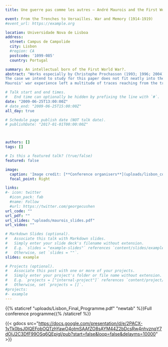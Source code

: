 ```yaml
---
title: Une guerre pas comme les autres – André Maurois and the First World War

event: From the Trenches to Versailles. War and Memory (1914-1919)
#event_url: https://example.org

location: Universidade Nova de Lisboa
address:
  street: Campus de Campolide
  city: Lisbon
  #region: CA
  postcode: '1099-085'
  country: Portugal

summary: An intellectual born of the First World War?.
abstract: "Works especially by Christophe Prochasson (1993; 1996; 2004) and Martha Hanna (1996), but also more recently and more peripherally by Nicolas Beaupré (2006) and Charles Ridel (2008) have widened and deepened our understanding of what it meant to be an intellectual during the First World War.
The case we intend to study for this paper does not fit neatly into the established categories of shirker intellectuals who wrote about the war from Paris or combatant intellectuals who risked their lives in the front lines. As a military interpreter working for the British Army, he existed between these categories while encompassing aspects of all of them. Our wider research on these go-between figures will enable us to examine closely this little-studied aspect of Maurois' biography.
Maurois' war experience left a multitude of traces reaching from the translation of Ian Hay's novel The First Hundred Thousand (1915b; the translation was published as: 1915a)  into French, the documents of  the French military administration, his private correspondence, the fictionalised account of his experience published as Les silences du Colonel Bramble  all the way to his memoirs  written at the very end of his life. Using a wide range of analytical approaches, including methods from translation studies, eminently suited to this topic, we intend to reconstruct this particular experience of the War which was in a certain way foundational for Maurois' existence as an intellectual. He might well have continued after the war as the Normandy textile industrial Emile Herzog he had been before, had it not been for the literary success of his fictionalised account of the War  and the shadow and the memory of the War thus continue to bear on him throughout his life."

# Talk start and end times.
#   End time can optionally be hidden by prefixing the line with `#`.
date: "2009-06-25T13:00:00Z"
# date_end: "2009-06-25T15:00:00Z"
all_day: true

# Schedule page publish date (NOT talk date).
# publishDate: "2017-01-01T00:00:00Z"



authors: []
tags: []

# Is this a featured talk? (true/false)
featured: false

image:
  caption: 'Image credit: [**Conference organisers**](uploads/lisbon_cover)'
  focal_point: Right

links:
#- icon: twitter
  #icon_pack: fab
  #name: Follow
  #url: https://twitter.com/georgecushen
url_code: ""
url_pdf: ""
url_slides: "uploads/maurois_slides.pdf"
url_video: ""

# Markdown Slides (optional).
#   Associate this talk with Markdown slides.
#   Simply enter your slide deck's filename without extension.
#   E.g. `slides = "example-slides"` references `content/slides/example-slides.md`.
#   Otherwise, set `slides = ""`.
slides: example

# Projects (optional).
#   Associate this post with one or more of your projects.
#   Simply enter your project's folder or file name without extension.
#   E.g. `projects = ["internal-project"]` references `content/project/deep-learning/index.md`.
#   Otherwise, set `projects = []`.
#projects:
#- example
---
```

{{% staticref "uploads/Lisbon_Final_Programme.pdf" "newtab" %}}Full conference programme{{% /staticref %}} 

{{< gdocs src="https://docs.google.com/presentation/d/e/2PACX-1vTk0bsJ0IQEFobOQTzhYawO4otmSAAfZO8sAYM44Z2bDcsRw4nhvznqY7dOIJ2C3DfF99OSq6QEpigl/pub?start=false&loop=false&delayms=10000" >}}

